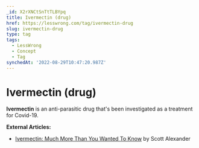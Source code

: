 ```yaml
---
_id: X2rXNCtSnTtTLBYpq
title: Ivermectin (drug)
href: https://lesswrong.com/tag/ivermectin-drug
slug: ivermectin-drug
type: tag
tags:
  - LessWrong
  - Concept
  - Tag
synchedAt: '2022-08-29T10:47:20.987Z'
---
```


# Ivermectin (drug)

**Ivermectin** is an anti-parasitic drug that's been investigated as a treatment for Covid-19.

**External Articles:**

- [Ivermectin: Much More Than You Wanted To Know](https://astralcodexten.substack.com/p/ivermectin-much-more-than-you-wanted) by Scott Alexander
